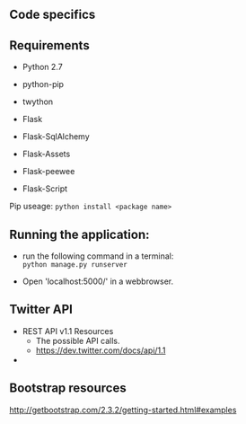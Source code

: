 Code specifics
-----

## Requirements
* Python 2.7
* python-pip

* twython
* Flask
* Flask-SqlAlchemy
* Flask-Assets
* Flask-peewee
* Flask-Script

Pip useage:
```python install <package name>```


## Running the application:
* run the following command in a terminal:  
```python manage.py runserver```

* Open 'localhost:5000/' in a webbrowser.

## Twitter API
* REST API v1.1 Resources 
	* The possible API calls. 
	* https://dev.twitter.com/docs/api/1.1
* 

## Bootstrap resources
http://getbootstrap.com/2.3.2/getting-started.html#examples
